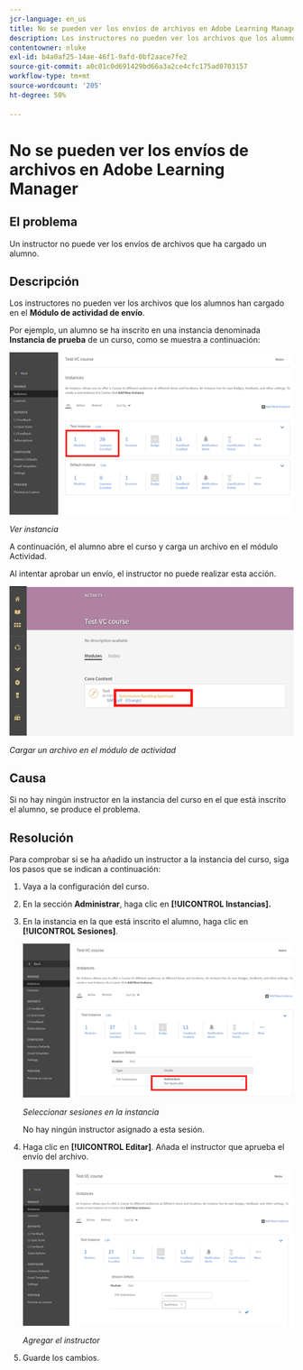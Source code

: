 ```yaml
---
jcr-language: en_us
title: No se pueden ver los envíos de archivos en Adobe Learning Manager
description: Los instructores no pueden ver los archivos que los alumnos han cargado en el módulo de actividad de envío.
contentowner: nluke
exl-id: b4a0af25-14ae-46f1-9afd-0bf2aace7fe2
source-git-commit: a0c01c0d691429bd66a3a2ce4cfc175ad0703157
workflow-type: tm+mt
source-wordcount: '205'
ht-degree: 50%

---
```


# No se pueden ver los envíos de archivos en Adobe Learning Manager

## El problema

Un instructor no puede ver los envíos de archivos que ha cargado un alumno.

## Descripción

Los instructores no pueden ver los archivos que los alumnos han cargado en el **Módulo de actividad de envío**.

Por ejemplo, un alumno se ha inscrito en una instancia denominada **Instancia de prueba** de un curso, como se muestra a continuación:

![](assets/test-instance.png)

*Ver instancia*

A continuación, el alumno abre el curso y carga un archivo en el módulo Actividad.

Al intentar aprobar un envío, el instructor no puede realizar esta acción.

![](assets/activity.png)

*Cargar un archivo en el módulo de actividad*

## Causa

Si no hay ningún instructor en la instancia del curso en el que está inscrito el alumno, se produce el problema.

## Resolución

Para comprobar si se ha añadido un instructor a la instancia del curso, siga los pasos que se indican a continuación:

1. Vaya a la configuración del curso.
1. En la sección **Administrar**, haga clic en **[!UICONTROL Instancias].**
1. En la instancia en la que está inscrito el alumno, haga clic en **[!UICONTROL Sesiones]**.

   ![](assets/check-instructor.png)

   *Seleccionar sesiones en la instancia*

   No hay ningún instructor asignado a esta sesión.

1. Haga clic en **[!UICONTROL Editar]**. Añada el instructor que aprueba el envío del archivo.

   ![](assets/assign-instructor.png)

   *Agregar el instructor*
1. Guarde los cambios.
